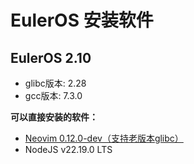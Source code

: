 # EulerOS 安装软件

## EulerOS 2.10

- glibc版本: 2.28
- gcc版本: 7.3.0

**可以直接安装的软件：**

- [Neovim 0.12.0-dev（支持老版本glibc）](https://github.com/neovim/neovim-releases)
- NodeJS v22.19.0 LTS

